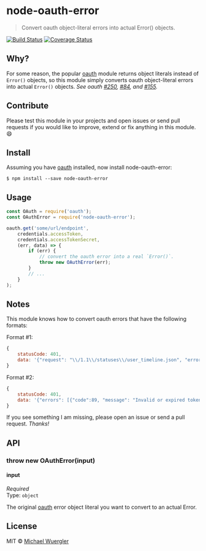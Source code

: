 # node-oauth-error

> Convert oauth object-literal errors into actual Error() objects. 

[![Build Status](https://travis-ci.org/radiovisual/node-oauth-error.svg?branch=master)](https://travis-ci.org/radiovisual/node-oauth-error) [![Coverage Status](https://coveralls.io/repos/github/radiovisual/node-oauth-error/badge.svg?branch=master)](https://coveralls.io/github/radiovisual/node-oauth-error?branch=master)


## Why? 

For some reason, the popular [oauth](https://github.com/ciaranj/node-oauth) module returns object literals instead of `Error()` objects,
so this module simply converts oauth object-literal errors into actual `Error()` objects. *See oauth [#250](https://github.com/ciaranj/node-oauth/issues/250), [#84](https://github.com/ciaranj/node-oauth/pull/84), and [#155](https://github.com/ciaranj/node-oauth/pull/155).* 


## Contribute

Please test this module in your projects and open issues or send pull requests if you would like to improve, extend or
fix anything in this module. :smile:


## Install

Assuming you have [oauth](https://github.com/ciaranj/node-oauth) installed, now install node-oauth-error:
```
$ npm install --save node-oauth-error
```


## Usage

```js
const OAuth = require('oauth');
const OAuthError = require('node-oauth-error');

oauth.get('some/url/endpoint',
	credentials.accessToken,
	credentials.accessTokenSecret,
	(err, data) => {
		if (err) {
			// convert the oauth error into a real `Error()`.
			throw new OAuthError(err);
		}
		// ...
	}
);
```


## Notes

This module knows how to convert oauth errors that have the following formats:

Format #1:
```js
{
    statusCode: 401,
    data: '{"request": "\\/1.1\\/statuses\\/user_timeline.json", "error": "Not authorized."}'
}
```

Format #2:
```js
{
    statusCode: 401,
    data: '{"errors": [{"code":89, "message": "Invalid or expired token."}]}'
}
```

If you see something I am missing, please open an issue or send a pull request. *Thanks!*


## API

### throw new OAuthError(input)

#### input

*Required*  
Type: `object`

The original [oauth](https://github.com/ciaranj/node-oauth) error object literal you want to convert to an actual Error. 


## License

MIT © [Michael Wuergler](http://numetriclabs.com)
